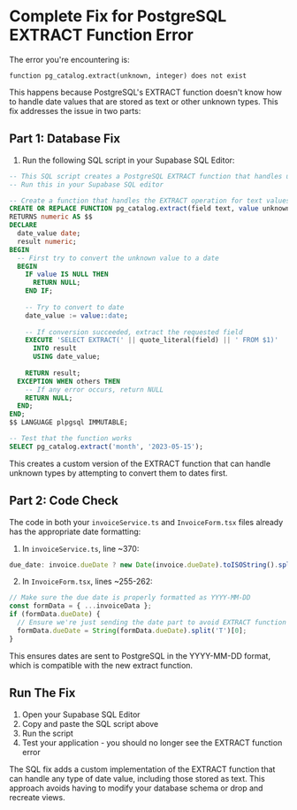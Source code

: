 # Complete Fix for PostgreSQL EXTRACT Function Error

The error you're encountering is:
```
function pg_catalog.extract(unknown, integer) does not exist
```

This happens because PostgreSQL's EXTRACT function doesn't know how to handle date values that are stored as text or other unknown types. This fix addresses the issue in two parts:

## Part 1: Database Fix

1. Run the following SQL script in your Supabase SQL Editor:

```sql
-- This SQL script creates a PostgreSQL EXTRACT function that handles unknown types
-- Run this in your Supabase SQL editor

-- Create a function that handles the EXTRACT operation for text values
CREATE OR REPLACE FUNCTION pg_catalog.extract(field text, value unknown)
RETURNS numeric AS $$
DECLARE
  date_value date;
  result numeric;
BEGIN
  -- First try to convert the unknown value to a date
  BEGIN
    IF value IS NULL THEN
      RETURN NULL;
    END IF;
    
    -- Try to convert to date
    date_value := value::date;
    
    -- If conversion succeeded, extract the requested field
    EXECUTE 'SELECT EXTRACT(' || quote_literal(field) || ' FROM $1)' 
      INTO result 
      USING date_value;
      
    RETURN result;
  EXCEPTION WHEN others THEN
    -- If any error occurs, return NULL
    RETURN NULL;
  END;
END;
$$ LANGUAGE plpgsql IMMUTABLE;

-- Test that the function works
SELECT pg_catalog.extract('month', '2023-05-15');
```

This creates a custom version of the EXTRACT function that can handle unknown types by attempting to convert them to dates first.

## Part 2: Code Check

The code in both your `invoiceService.ts` and `InvoiceForm.tsx` files already has the appropriate date formatting:

1. In `invoiceService.ts`, line ~370:
```typescript
due_date: invoice.dueDate ? new Date(invoice.dueDate).toISOString().split('T')[0] : null,
```

2. In `InvoiceForm.tsx`, lines ~255-262:
```typescript
// Make sure the due date is properly formatted as YYYY-MM-DD
const formData = { ...invoiceData };
if (formData.dueDate) {
  // Ensure we're just sending the date part to avoid EXTRACT function issues
  formData.dueDate = String(formData.dueDate).split('T')[0];
}
```

This ensures dates are sent to PostgreSQL in the YYYY-MM-DD format, which is compatible with the new extract function.

## Run The Fix

1. Open your Supabase SQL Editor
2. Copy and paste the SQL script above
3. Run the script
4. Test your application - you should no longer see the EXTRACT function error

The SQL fix adds a custom implementation of the EXTRACT function that can handle any type of date value, including those stored as text. This approach avoids having to modify your database schema or drop and recreate views.
